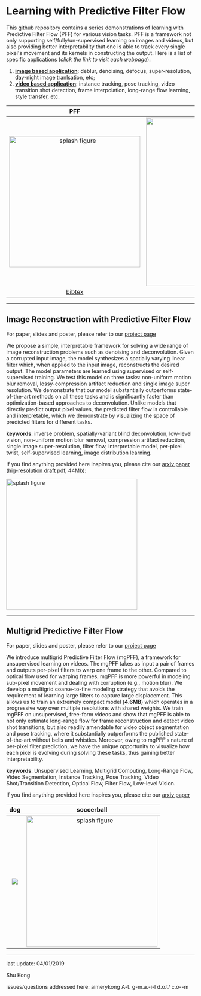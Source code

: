 # Learning with Predictive Filter Flow 
This github repository contains a series demonstrations of learning with Predictive Filter Flow (PFF) for 
various vision tasks.
PFF is a framework not only supporting self/fully/un-supervised learning on images and videos, but also 
providing better interpretability that one is able to track every single pixel's movement and its kernels
in constructing the output.
Here is a list of specific applications (*click the link to visit each webpage*):
1. [**image based application**](https://www.ics.uci.edu/~skong2/pff.html "predictive filter flow"): 
	deblur, denoising, defocus, super-resolution, day-night image tranlsation, etc;
2. [**video based application**](https://www.ics.uci.edu/~skong2/mgpff.html): instance tracking, pose tracking, video transition shot detection, frame interpolation, long-range flow learning, style transfer, etc.



PFF             |  mgPFF
:-------------------------:|:-------------------------:
<img src="https://www.ics.uci.edu/~skong2/image2/pff_icon_mediumSize.png" alt="splash figure" width="350"/>  |  <img src="https://www.ics.uci.edu/~skong2/image2/icon_mgpff_small_soccer.gif" alt="splash figure" width="450"/>
[bibtex](./tmp/pff.bibtex) | [bibtex](./tmp/mgpff.bibtex)


---


## Image Reconstruction with Predictive Filter Flow

For paper, slides and poster, please refer to our [project page](https://www.ics.uci.edu/~skong2/pff.html "predictive filter flow")



We propose a simple, interpretable framework for solving a wide range of image
reconstruction problems such as denoising and deconvolution.  Given a
corrupted input image, the model synthesizes a spatially varying linear filter
which, when applied to the input image, reconstructs the desired output. The
model parameters are learned using supervised or self-supervised training.
We test this model on three tasks: non-uniform motion blur removal,
lossy-compression artifact reduction and single image super resolution.  We
demonstrate that our model substantially outperforms state-of-the-art methods
on all these tasks and is significantly faster than optimization-based
approaches to deconvolution.  Unlike models that directly predict output pixel
values, the predicted filter flow is controllable and interpretable, which we
demonstrate by visualizing the space of predicted filters for different tasks.


**keywords**: inverse problem, spatially-variant blind deconvolution, low-level vision, non-uniform motion blur removal, compression artifact reduction, single image super-resolution, filter flow, interpretable model, per-pixel twist, self-supervised learning, image distribution learning.


If you find anything provided here inspires you, please cite our [arxiv paper](https://arxiv.org/abs/1811.11482) ([hig-resolution draft pdf](https://www.ics.uci.edu/~skong2/slides/kf_ff_arxiv2018.pdf), 44Mb):


<img src="https://www.ics.uci.edu/~skong2/image2/pff_icon_mediumSize.png" alt="splash figure" width="350"/>



---



## Multigrid Predictive Filter Flow

For paper, slides and poster, please refer to our [project page](https://www.ics.uci.edu/~skong2/mgpff.html "multigrid predictive filter flow")



We introduce multigrid Predictive Filter Flow (mgPFF), 
a framework for unsupervised learning on videos.
The mgPFF takes as input a pair of frames and outputs per-pixel filters to warp one frame to the other. 
Compared to optical flow used for warping frames, 
mgPFF is more powerful in modeling sub-pixel movement and dealing with corruption (e.g., motion blur). 
We develop a multigrid coarse-to-fine modeling strategy that avoids the requirement of learning large filters to capture large displacement. 
This allows us to train an extremely compact model (**4.6MB**) which operates in a progressive way over multiple resolutions with shared weights. 
We train mgPFF on unsupervised, 
free-form videos and show that mgPFF is able to not only estimate long-range flow for frame reconstruction and detect video shot transitions, 
but also readily amendable for video object segmentation and pose tracking, 
where it substantially outperforms the published state-of-the-art without bells and whistles. 
Moreover, owing to mgPFF's nature of per-pixel filter prediction, 
we have the unique opportunity to visualize how each pixel is evolving during solving these tasks, 
thus gaining better interpretability.

**keywords**: Unsupervised Learning, Multigrid Computing, Long-Range Flow, Video Segmentation, Instance Tracking, Pose Tracking, Video Shot/Transition Detection, Optical Flow, Filter Flow, Low-level Vision.



If you find anything provided here inspires you, please cite our [arxiv paper](https://arxiv.org/abs/XXXX.XXXX)


dog             |  soccerball
:-------------------------:|:-------------------------:
![](https://www.ics.uci.edu/~skong2/image2/icon_mgpff_small_dog.gif)  |  <img src="https://www.ics.uci.edu/~skong2/image2/icon_mgpff_small_soccer.gif" alt="splash figure" width="350"/>






----

last update: 04/01/2019

Shu Kong


issues/questions addressed here: 
aimerykong A-t. g-m.a.-i-l d.o.t/ c.o--m
